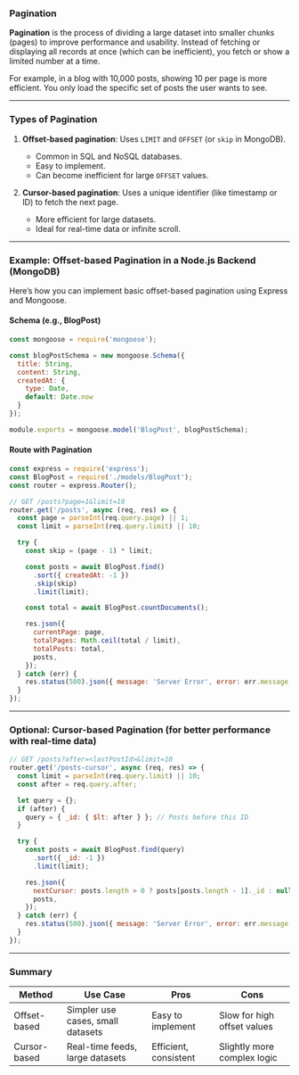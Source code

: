 ### Pagination

**Pagination** is the process of dividing a large dataset into smaller chunks (pages) to improve performance and usability. Instead of fetching or displaying all records at once (which can be inefficient), you fetch or show a limited number at a time.

For example, in a blog with 10,000 posts, showing 10 per page is more efficient. You only load the specific set of posts the user wants to see.

---

### Types of Pagination

1. **Offset-based pagination**: Uses `LIMIT` and `OFFSET` (or `skip` in MongoDB).

   * Common in SQL and NoSQL databases.
   * Easy to implement.
   * Can become inefficient for large `OFFSET` values.

2. **Cursor-based pagination**: Uses a unique identifier (like timestamp or ID) to fetch the next page.

   * More efficient for large datasets.
   * Ideal for real-time data or infinite scroll.

---

### Example: Offset-based Pagination in a Node.js Backend (MongoDB)

Here’s how you can implement basic offset-based pagination using Express and Mongoose.

#### Schema (e.g., BlogPost)

```js
const mongoose = require('mongoose');

const blogPostSchema = new mongoose.Schema({
  title: String,
  content: String,
  createdAt: {
    type: Date,
    default: Date.now
  }
});

module.exports = mongoose.model('BlogPost', blogPostSchema);
```

#### Route with Pagination

```js
const express = require('express');
const BlogPost = require('./models/BlogPost');
const router = express.Router();

// GET /posts?page=1&limit=10
router.get('/posts', async (req, res) => {
  const page = parseInt(req.query.page) || 1;
  const limit = parseInt(req.query.limit) || 10;

  try {
    const skip = (page - 1) * limit;

    const posts = await BlogPost.find()
      .sort({ createdAt: -1 })
      .skip(skip)
      .limit(limit);

    const total = await BlogPost.countDocuments();

    res.json({
      currentPage: page,
      totalPages: Math.ceil(total / limit),
      totalPosts: total,
      posts,
    });
  } catch (err) {
    res.status(500).json({ message: 'Server Error', error: err.message });
  }
});
```

---

### Optional: Cursor-based Pagination (for better performance with real-time data)

```js
// GET /posts?after=<lastPostId>&limit=10
router.get('/posts-cursor', async (req, res) => {
  const limit = parseInt(req.query.limit) || 10;
  const after = req.query.after;

  let query = {};
  if (after) {
    query = { _id: { $lt: after } }; // Posts before this ID
  }

  try {
    const posts = await BlogPost.find(query)
      .sort({ _id: -1 })
      .limit(limit);

    res.json({
      nextCursor: posts.length > 0 ? posts[posts.length - 1]._id : null,
      posts,
    });
  } catch (err) {
    res.status(500).json({ message: 'Server Error', error: err.message });
  }
});
```

---

### Summary

| Method       | Use Case                          | Pros                  | Cons                        |
| ------------ | --------------------------------- | --------------------- | --------------------------- |
| Offset-based | Simpler use cases, small datasets | Easy to implement     | Slow for high offset values |
| Cursor-based | Real-time feeds, large datasets   | Efficient, consistent | Slightly more complex logic |

